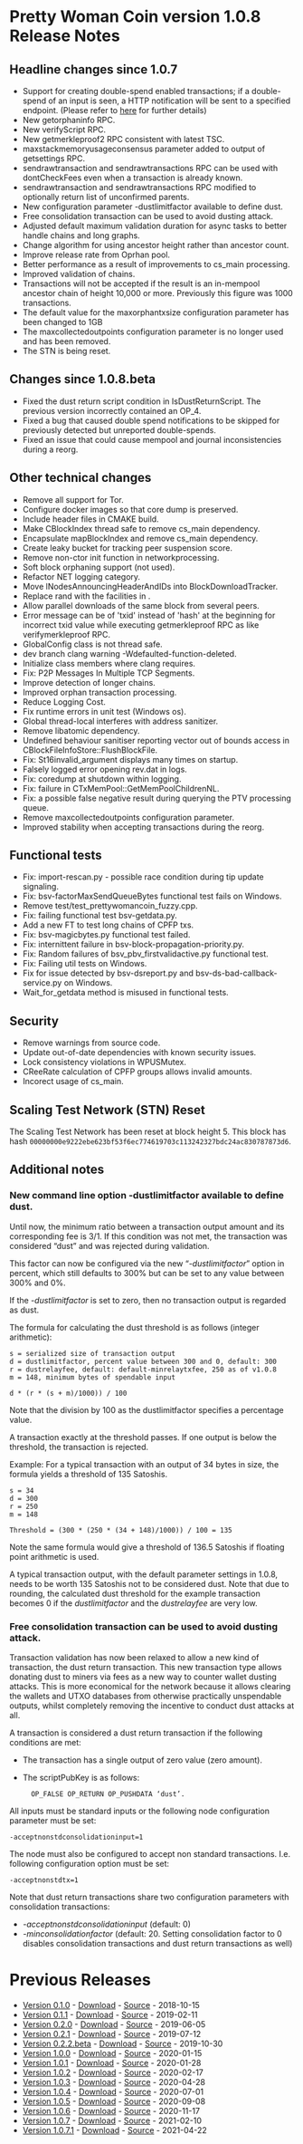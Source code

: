 # Pretty Woman Coin version 1.0.8 Release Notes

## Headline changes since 1.0.7
* Support for creating double-spend enabled transactions; if a double-spend of an input is seen,
a HTTP notification will be sent to a specified endpoint. (Please refer to
[here](https://github.com/prettywomancoin-sv-specs/protocol/double-spend-notifications.md) for further details)
* New getorphaninfo RPC.
* New verifyScript RPC.
* New getmerkleproof2 RPC consistent with latest TSC.
* maxstackmemoryusageconsensus parameter added to output of getsettings RPC.
* sendrawtransaction and sendrawtransactions RPC can be used with dontCheckFees even when a transaction is already known.
* sendrawtransaction and sendrawtransactions RPC modified to optionally return list of unconfirmed parents.
* New configuration parameter -dustlimitfactor available to define dust.
* Free consolidation transaction can be used to avoid dusting attack. 
* Adjusted default maximum validation duration for async tasks to better handle chains and long graphs.
* Change algorithm for using ancestor height rather than ancestor count.
* Improve release rate from Oprhan pool.
* Better performance as a result of improvements to cs_main processing.
* Improved validation of chains.
* Transactions will not be accepted if the result is an in-mempool ancestor chain of height 10,000 or more. Previously this figure was 1000 transactions.
* The default value for the maxorphantxsize configuration parameter has been changed to 1GB
* The maxcollectedoutpoints configuration parameter is no longer used and has been removed.
* The STN is being reset.

## Changes since 1.0.8.beta
* Fixed the dust return script condition in IsDustReturnScript. The previous version incorrectly contained an OP_4.
* Fixed a bug that caused double spend notifications to be skipped for previously detected but unreported double-spends.
* Fixed an issue that could cause mempool and journal inconsistencies during a reorg.

## Other technical changes
* Remove all support for Tor.
* Configure docker images so that core dump is preserved.
* Include header files in CMAKE build.
* Make CBlockIndex thread safe to remove cs_main dependency.
* Encapsulate mapBlockIndex and remove cs_main dependency.
* Create leaky bucket for tracking peer suspension score.
* Remove non-ctor init function in networkprocessing.
* Soft block orphaning support (not used).
* Refactor NET logging category.
* Move lNodesAnnouncingHeaderAndIDs into BlockDownloadTracker.
* Replace rand with the facilities in <random>.
* Allow parallel downloads of the same block from several peers.
* Error message can be of 'txid' instead of 'hash' at the beginning for incorrect txid value while executing getmerkleproof RPC as like verifymerkleproof RPC.
* GlobalConfig class is not thread safe.
* dev branch clang warning -Wdefaulted-function-deleted.
* Initialize class members where clang requires.
* Fix: P2P Messages In Multiple TCP Segments.
* Improve detection of longer chains.
* Improved orphan transaction processing.
* Reduce Logging Cost.
* Fix runtime errors in unit test (Windows os).
* Global thread-local interferes with address sanitizer.
* Remove libatomic dependency.
* Undefined behaviour sanitiser reporting vector out of bounds access in CBlockFileInfoStore::FlushBlockFile.
* Fix: St16invalid_argument displays many times on startup.
* Falsely logged error opening rev<xxxx>.dat in logs.
* Fix: coredump at shutdown within logging.
* Fix: failure in CTxMemPool::GetMemPoolChildrenNL.
* Fix: a possible false negative result during querying the PTV processing queue.
* Remove maxcollectedoutpoints configuration parameter.
* Improved stability when accepting transactions during the reorg.

## Functional tests
* Fix: import-rescan.py - possible race condition during tip update signaling.
* Fix: bsv-factorMaxSendQueueBytes functional test fails on Windows.
* Remove test/test_prettywomancoin_fuzzy.cpp.
* Fix: failing functional test bsv-getdata.py.
* Add a new FT to test long chains of CPFP txs.
* Fix: bsv-magicbytes.py functional test failed.
* Fix: internittent failure in bsv-block-propagation-priority.py.
* Fix: Random failures of bsv_pbv_firstvalidactive.py functional test.
* Fix: Failing util tests on Windows.
* Fix for issue detected by bsv-dsreport.py and bsv-ds-bad-callback-service.py on Windows.
* Wait_for_getdata method is misused in functional tests.

## Security
* Remove warnings from source code.
* Update out-of-date dependencies with known security issues.
* Lock consistency violations in WPUSMutex.
* CReeRate calculation of CPFP groups allows invalid amounts.
* Incorect usage of cs_main.

## Scaling Test Network (STN) Reset
The Scaling Test Network has been reset at block height 5. This block has hash 
`00000000e9222ebe623bf53f6ec774619703c113242327bdc24ac830787873d6`.

## Additional notes

### New command line option -dustlimitfactor available to define dust.

Until now, the minimum ratio between a transaction output amount and its corresponding fee is 3/1.
If this condition was not met, the transaction was considered “dust” and was rejected during validation.

This factor can now be configured via the new “*-dustlimitfactor*” option in percent, which still defaults
to 300% but can be set to any value between 300% and 0%.

If the *-dustlimitfactor* is set to zero, then no transaction output is regarded as dust.

The formula for calculating the dust threshold is as follows (integer arithmetic):

    s = serialized size of transaction output
    d = dustlimitfactor, percent value between 300 and 0, default: 300
    r = dustrelayfee, default: default-minrelaytxfee, 250 as of v1.0.8
    m = 148, minimum bytes of spendable input
    
    d * (r * (s + m)/1000)) / 100

Note that the division by 100 as the dustlimitfactor specifies a percentage value.

A transaction exactly at the threshold passes. If one output is below the threshold, the transaction is rejected.

Example: For a typical transaction with an output of 34 bytes in size, the formula yields a threshold of 135 Satoshis.

    s = 34
    d = 300
    r = 250
    m = 148
    
    Threshold = (300 * (250 * (34 + 148)/1000)) / 100 = 135

Note the same formula would give a threshold of 136.5 Satoshis if floating point arithmetic is used.

A typical transaction output, with the default parameter settings in 1.0.8, needs to be worth 135
Satoshis not to be considered dust. Note that due to rounding, the calculated dust threshold for the
example transaction becomes 0 if the *dustlimitfactor* and the *dustrelayfee* are very low.

### Free consolidation transaction can be used to avoid dusting attack.

Transaction validation has now been relaxed to allow a new kind of transaction, the dust return transaction.
This new transaction type allows donating dust to miners via fees as a new way to counter wallet dusting attacks.
This is more economical for the network because it allows clearing the wallets and UTXO databases from otherwise
practically unspendable outputs, whilst completely removing the incentive to conduct dust attacks at all.

A transaction is considered a dust return transaction if the following conditions are met:

- The transaction has a single output of zero value (zero amount).
- The scriptPubKey is as follows:

        OP_FALSE OP_RETURN OP_PUSHDATA ‘dust’.

All inputs must be standard inputs or the following node configuration parameter must be set:

    -acceptnonstdconsolidationinput=1

The node must also be configured to accept non standard transactions. I.e. following configuration option must be set:

    -acceptnonstdtx=1

Note that dust return transactions share two configuration parameters with consolidation transactions:

- *-acceptnonstdconsolidationinput* (default: 0)
- *-minconsolidationfactor* (default: 20. Setting consolidation factor to 0 disables consolidation transactions and dust return transactions as well)

# Previous Releases
* [Version 0.1.0](release-notes-v0.1.0.md) - [Download](https://download.prettywomancoin.io/prettywomancoin/0.1.0/) - [Source](https://github.com/prettywomancoin-sv/prettywomancoin-sv/tree/v0.1.0) - 2018-10-15
* [Version 0.1.1](release-notes-v0.1.1.md) - [Download](https://download.prettywomancoin.io/prettywomancoin/0.1.1/) - [Source](https://github.com/prettywomancoin-sv/prettywomancoin-sv/tree/v0.1.1) - 2019-02-11
* [Version 0.2.0](release-notes-v0.2.0.md) - [Download](https://download.prettywomancoin.io/prettywomancoin/0.2.0/) - [Source](https://github.com/prettywomancoin-sv/prettywomancoin-sv/tree/v0.2.0) - 2019-06-05
* [Version 0.2.1](release-notes-v0.2.1.md) - [Download](https://download.prettywomancoin.io/prettywomancoin/0.2.1/) - [Source](https://github.com/prettywomancoin-sv/prettywomancoin-sv/tree/v0.2.1) - 2019-07-12
* [Version 0.2.2.beta](release-notes-v0.2.2-beta.md) - [Download](https://download.prettywomancoin.io/prettywomancoin/0.2.2.beta/) - [Source](https://github.com/prettywomancoin-sv/prettywomancoin-sv/tree/v0.2.2.beta) - 2019-10-30
* [Version 1.0.0](release-notes-v1.0.0.md) - [Download](https://download.prettywomancoin.io/prettywomancoin/1.0.0/) - [Source](https://github.com/prettywomancoin-sv/prettywomancoin-sv/tree/v1.0.0) - 2020-01-15
* [Version 1.0.1](release-notes-v1.0.1.md) - [Download](https://download.prettywomancoin.io/prettywomancoin/1.0.1/) - [Source](https://github.com/prettywomancoin-sv/prettywomancoin-sv/tree/v1.0.1) - 2020-01-28
* [Version 1.0.2](release-notes-v1.0.2.md) - [Download](https://download.prettywomancoin.io/prettywomancoin/1.0.2/) - [Source](https://github.com/prettywomancoin-sv/prettywomancoin-sv/tree/v1.0.2) - 2020-02-17
* [Version 1.0.3](release-notes-v1.0.3.md) - [Download](https://download.prettywomancoin.io/prettywomancoin/1.0.3/) - [Source](https://github.com/prettywomancoin-sv/prettywomancoin-sv/tree/v1.0.3) - 2020-04-28
* [Version 1.0.4](release-notes-v1.0.4.md) - [Download](https://download.prettywomancoin.io/prettywomancoin/1.0.4/) - [Source](https://github.com/prettywomancoin-sv/prettywomancoin-sv/tree/v1.0.4) - 2020-07-01
* [Version 1.0.5](release-notes-v1.0.5.md) - [Download](https://download.prettywomancoin.io/prettywomancoin/1.0.5/) - [Source](https://github.com/prettywomancoin-sv/prettywomancoin-sv/tree/v1.0.5) - 2020-09-08
* [Version 1.0.6](release-notes-v1.0.6.md) - [Download](https://download.prettywomancoin.io/prettywomancoin/1.0.6/) - [Source](https://github.com/prettywomancoin-sv/prettywomancoin-sv/tree/v1.0.6) - 2020-11-17
* [Version 1.0.7](release-notes-v1.0.7.md) - [Download](https://download.prettywomancoin.io/prettywomancoin/1.0.7/) - [Source](https://github.com/prettywomancoin-sv/prettywomancoin-sv/tree/v1.0.7) - 2021-02-10
* [Version 1.0.7.1](release-notes-v1.0.7.1.md) - [Download](https://download.prettywomancoin.io/prettywomancoin/1.0.7.1/) - [Source](https://github.com/prettywomancoin-sv/prettywomancoin-sv/tree/v1.0.7.1) - 2021-04-22
